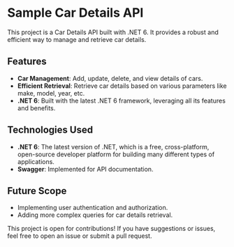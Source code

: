 # Sample Car Details API

This project is a Car Details API built with .NET 6. It provides a robust and efficient way to manage and retrieve car details.

## Features

- **Car Management**: Add, update, delete, and view details of cars.
- **Efficient Retrieval**: Retrieve car details based on various parameters like make, model, year, etc.
- **.NET 6**: Built with the latest .NET 6 framework, leveraging all its features and benefits.

## Technologies Used

- **.NET 6**: The latest version of .NET, which is a free, cross-platform, open-source developer platform for building many different types of applications.
- **Swagger**: Implemented for API documentation.

## Future Scope

- Implementing user authentication and authorization.
- Adding more complex queries for car details retrieval.

This project is open for contributions! If you have suggestions or issues, feel free to open an issue or submit a pull request.

